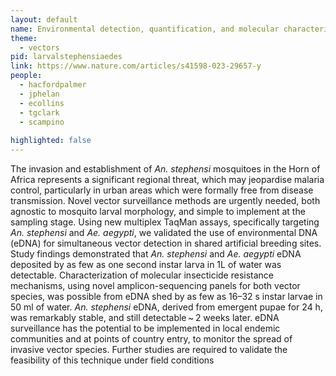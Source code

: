 ```yaml
---
layout: default
name: Environmental detection, quantification, and molecular characterization of <i>Anopheles stephensi</i> and <i>Aedes aegypti</i>
theme: 
  - vectors
pid: larvalstephensiaedes
link: https://www.nature.com/articles/s41598-023-29657-y
people:
  - hacfordpalmer
  - jphelan
  - ecollins
  - tgclark
  - scampino
  
highlighted: false
---
```


The invasion and establishment of <i>An. stephensi</i> mosquitoes in the Horn of Africa represents a significant regional threat, which may jeopardise malaria control, particularly in urban areas which were formally free from disease transmission. Novel vector surveillance methods are urgently needed, both agnostic to mosquito larval morphology, and simple to implement at the sampling stage. Using new multiplex TaqMan assays, specifically targeting <i>An. stephensi</i> and <i>Ae. aegypti</i>, we validated the use of environmental DNA (eDNA) for simultaneous vector detection in shared artificial breeding sites. Study findings demonstrated that <i>An. stephensi</i> and <i>Ae. aegypti</i> eDNA deposited by as few as one second instar larva in 1L of water was detectable. Characterization of molecular insecticide resistance mechanisms, using novel amplicon-sequencing panels for both vector species, was possible from eDNA shed by as few as 16–32 s instar larvae in 50 ml of water. <i>An. stephensi</i> eDNA, derived from emergent pupae for 24 h, was remarkably stable, and still detectable ~ 2 weeks later. eDNA surveillance has the potential to be implemented in local endemic communities and at points of country entry, to monitor the spread of invasive vector species. Further studies are required to validate the feasibility of this technique under field conditions